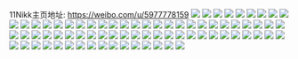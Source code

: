 11Nikk主页地址: https://weibo.com/u/5977778159 
![](https://wx4.sinaimg.cn/mw2000/006wy9aLgy1h94c2x0lzij30hs1z84qp.jpg) 
![](https://wx4.sinaimg.cn/mw2000/006wy9aLgy1h94c2xyytaj30hs1taqna.jpg) 
![](https://wx4.sinaimg.cn/mw2000/006wy9aLgy1h94c2z2lusj30hs1v7qqn.jpg) 
![](https://wx4.sinaimg.cn/mw2000/006wy9aLgy1h94c2vstrej31hd37k7wj.jpg) 
![](https://wx4.sinaimg.cn/mw2000/006wy9aLgy1h94c303ic0j30hs1i4kaq.jpg) 
![](https://wx4.sinaimg.cn/mw2000/006wy9aLgy1h94c31hcn5j30hs1i01au.jpg) 
![](https://wx4.sinaimg.cn/mw2000/006wy9aLgy1h93lnko3w8j30n01dsk2b.jpg) 
![](https://wx4.sinaimg.cn/mw2000/006wy9aLgy1h8xtei4isyj30n01dse81.jpg) 
![](https://wx4.sinaimg.cn/mw2000/006wy9aLgy1h8wrogkc5aj32c0340x6p.jpg) 
![](https://wx4.sinaimg.cn/mw2000/006wy9aLgy1h8ugrivkkmj32c03404qr.jpg) 
![](https://wx4.sinaimg.cn/mw2000/006wy9aLgy1h8temm3jl4j31tk19k4qp.jpg) 
![](https://wx4.sinaimg.cn/mw2000/006wy9aLgy1h8temop0vij31tk19k4qp.jpg) 
![](https://wx4.sinaimg.cn/mw2000/006wy9aLgy1h8temil23aj31tk19k4qp.jpg) 
![](https://wx4.sinaimg.cn/mw2000/006wy9aLgy1h8qkmkg9evj30lg36c7wh.jpg) 
![](https://wx4.sinaimg.cn/mw2000/006wy9aLgy1h8qkmsixcaj30xc4mikjm.jpg) 
![](https://wx4.sinaimg.cn/mw2000/006wy9aLgy1h8qkmyi6b0j30xc44ex6q.jpg) 
![](https://wx4.sinaimg.cn/mw2000/006wy9aLgy1h8qkn3wzgyj30xc3ftb2a.jpg) 
![](https://wx4.sinaimg.cn/mw2000/006wy9aLgy1h8qkmikqipj30ny36cb2a.jpg) 
![](https://wx4.sinaimg.cn/mw2000/006wy9aLgy1h8qknccajqj30nn36cx6p.jpg) 
![](https://wx4.sinaimg.cn/mw2000/006wy9aLgy1h8qknjws53j30mb36ce82.jpg) 
![](https://wx4.sinaimg.cn/mw2000/006wy9aLgy1h8qknr1xy2j30r836cu0x.jpg) 
![](https://wx4.sinaimg.cn/mw2000/006wy9aLgy1h8qkntqt0tj30pt32xb29.jpg) 
![](https://wx4.sinaimg.cn/mw2000/006wy9aLgy1h8k78ebeqyj30u60u2781.jpg) 
![](https://wx4.sinaimg.cn/mw2000/006wy9aLgy1h8nn5jcfeoj31jj1p6qr6.jpg) 
![](https://wx4.sinaimg.cn/mw2000/006wy9aLgy1h8k352qhj4j31jq1y01kx.jpg) 
![](https://wx4.sinaimg.cn/mw2000/006wy9aLgy1h8k354bjz1j31db1pv4qp.jpg) 
![](https://wx4.sinaimg.cn/mw2000/006wy9aLgy1h8ivrt70mxj32c02f74qq.jpg) 
![](https://wx4.sinaimg.cn/mw2000/006wy9aLgy1h893jc27moj31y834q4qs.jpg) 
![](https://wx4.sinaimg.cn/mw2000/006wy9aLgy1h893oamwqoj30ud10idxe.jpg) 
![](https://wx4.sinaimg.cn/mw2000/006wy9aLgy1h893ja36o3j32c027cqv6.jpg) 
![](https://wx4.sinaimg.cn/mw2000/006wy9aLgy1h893okblffj32c0340b2b.jpg) 
![](https://wx4.sinaimg.cn/mw2000/006wy9aLgy1h893o9wxxkj32c0340b2a.jpg) 
![](https://wx4.sinaimg.cn/mw2000/006wy9aLgy1h893qcmzgkj31tk34mb2c.jpg) 
![](https://wx4.sinaimg.cn/mw2000/006wy9aLgy1h82e298fm3j30tu100ait.jpg) 
![](https://wx4.sinaimg.cn/mw2000/006wy9aLgy1h82e2li3xyj30u00xm7dk.jpg) 
![](https://wx4.sinaimg.cn/mw2000/006wy9aLgy1h7zd1y6o2rj31jg21x4qq.jpg) 
![](https://wx4.sinaimg.cn/mw2000/006wy9aLgy1h7zd20pot2j31f41z2x6p.jpg) 
![](https://wx4.sinaimg.cn/mw2000/006wy9aLgy1h7t4u02lc1j32c03404lj.jpg) 
![](https://wx4.sinaimg.cn/mw2000/006wy9aLgy1h7mgfxpsksj313l1cwajk.jpg) 
![](https://wx4.sinaimg.cn/mw2000/006wy9aLgy1h7mgfwyzp0j32c03247wh.jpg) 
![](https://wx4.sinaimg.cn/mw2000/006wy9aLgy1h7mgfv7k3lj315a1kjgtq.jpg) 
![](https://wx4.sinaimg.cn/mw2000/006wy9aLgy1h7mgfzof1xj31s925r1fc.jpg) 
![](https://wx4.sinaimg.cn/mw2000/006wy9aLgy1h7mgfw1n4cj325h2hv1kx.jpg) 
![](https://wx4.sinaimg.cn/mw2000/006wy9aLgy1h7li9oilpgj30n01ds1kx.jpg) 
![](https://wx4.sinaimg.cn/mw2000/006wy9aLgy1h7li9n0skyj30n01dskiz.jpg) 
![](https://wx4.sinaimg.cn/mw2000/006wy9aLgy1h7lid05geyj30n01ds4l0.jpg) 
![](https://wx4.sinaimg.cn/mw2000/006wy9aLgy1h7emdr9076j30xc3gw7wi.jpg) 
![](https://wx4.sinaimg.cn/mw2000/006wy9aLgy1h7emdti41cj30xc3554qq.jpg) 
![](https://wx4.sinaimg.cn/mw2000/006wy9aLgy1h7emdvrtzjj30xc3flhdu.jpg) 
![](https://wx4.sinaimg.cn/mw2000/006wy9aLgy1h7emdyh4jcj30xc3p517h.jpg) 
![](https://wx4.sinaimg.cn/mw2000/006wy9aLgy1h7eljkhcyoj31ky1p7hdt.jpg) 
![](https://wx4.sinaimg.cn/mw2000/006wy9aLgy1h7eljhgpaoj316k16kh64.jpg) 
![](https://wx4.sinaimg.cn/mw2000/006wy9aLgy1h779r1i62sj31ua2ff7wh.jpg) 
![](https://wx4.sinaimg.cn/mw2000/006wy9aLgy1h779r72h2zj32422r44ig.jpg) 
![](https://wx4.sinaimg.cn/mw2000/006wy9aLgy1h779r03yarj30zt1bo49b.jpg) 
![](https://wx4.sinaimg.cn/mw2000/006wy9aLgy1h779qzfhjoj30w9185gti.jpg) 
![](https://wx4.sinaimg.cn/mw2000/006wy9aLgy1h779r81hxfj320e20e4qp.jpg) 
![](https://wx4.sinaimg.cn/mw2000/006wy9aLgy1h779r52vt6j322b2l47wi.jpg) 
![](https://wx4.sinaimg.cn/mw2000/006wy9aLgy1h70dygzskuj32c02c0hdt.jpg) 
![](https://wx4.sinaimg.cn/mw2000/006wy9aLgy1h70dyfz48ej32c02xenpd.jpg) 
![](https://wx4.sinaimg.cn/mw2000/006wy9aLgy1h6nduwoyrjj30og0otn4o.jpg) 
![](https://wx4.sinaimg.cn/mw2000/006wy9aLgy1h6gy6s81vmj321u2qhe45.jpg) 
![](https://wx4.sinaimg.cn/mw2000/006wy9aLgy1h6gy7yb0vej30e00iotb8.jpg) 
![](https://wx4.sinaimg.cn/mw2000/006wy9aLgy1h6gy85getbj31pl2a41kx.jpg) 
![](https://wx4.sinaimg.cn/mw2000/006wy9aLgy1h6dcypnusoj31s12denpe.jpg) 
![](https://wx4.sinaimg.cn/mw2000/006wy9aLly1h5vyokaqxrj30sg3y8e82.jpg) 
![](https://wx4.sinaimg.cn/mw2000/006wy9aLly1h5vyohl5u6j30sg3y87wi.jpg) 
![](https://wx4.sinaimg.cn/mw2000/006wy9aLly1h5vyonbqntj30sg47pnpe.jpg) 
![](https://wx4.sinaimg.cn/mw2000/006wy9aLly1h5vyopw8a2j30sg35shdu.jpg) 
![](https://wx4.sinaimg.cn/mw2000/006wy9aLly1h5vyov7s2uj30sg441kjm.jpg) 
![](https://wx4.sinaimg.cn/mw2000/006wy9aLly1h5vyoxe8ayj30sg35sqv5.jpg) 
![](https://wx4.sinaimg.cn/mw2000/006wy9aLly1h5bk3jxsmqj30j80uywku.jpg) 
![](https://wx4.sinaimg.cn/mw2000/006wy9aLly1h4l9i7hqrrj32g41la1ky.jpg) 
![](https://wx4.sinaimg.cn/mw2000/006wy9aLly1h4l9i8mqymj30n00cmah4.jpg) 
![](https://wx4.sinaimg.cn/mw2000/006wy9aLly1h4l9i5kbt0j30n00cmdnw.jpg) 
